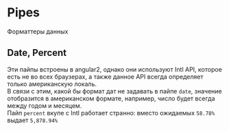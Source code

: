 # Pipes
Форматтеры данных

## Date, Percent
Эти пайпы встроены в angular2, однако они используют Intl API, которое есть не во всех браузерах, а также данное API всегда определяет только американскую локаль.  
В связи с этим, какой бы формат дат не задавать в пайпе `date`, значение отобразится в американском формате, например, число будет всегда между годом и месяцем.  
Пайп `percent` вкупе с Intl работает странно: вместо ожидаемых `58.78%` выдает `5,878.94%`
